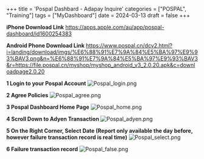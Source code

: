 +++
title = 'Pospal Dashbard - Adapay Inquire'
categories = ["POSPAL", "Training"]
tags = ["MyDashboard"]
date = 2024-03-13
draft = false
+++

**iPhone Download Link** https://apps.apple.com/au/app/pospal-dashboard/id1600254383

**Android Phone Download Link** https://www.pospal.cn/dcv2.html?i=landing/download/imgs/%E6%88%91%E7%9A%84%E5%BA%97%E9%93%BAV3.png&n=%E6%88%91%E7%9A%84%E5%BA%97%E9%93%BAV3&r=https://file.pospal.cn/myshop/myshop_android_v3_2.0.20.apk&c=downloadpage2.0.20

**1 Login to your Pospal Account**
![Pospal_login.png](/img/Pospal_login.png)

**2 Agree Policies**
![Pospal_agree.png](/img/Pospal_agree.png)

**3 Pospal Dashboard Home Page**
![Pospal_home.png](/img/Pospal_home.png)

**4 Scroll Down to Adyen Transaction**
![Pospal_adyen.png](/img/Pospal_adyen.png)

**5 On the Right Corner, Select Date (Report only available the day before, however failure transaction record is real time)**
![Pospal_select.png](/img/Pospal_select.png)

**6 Failure transaction record**
![Pospal_false.png](/img/Pospal_false.png)
